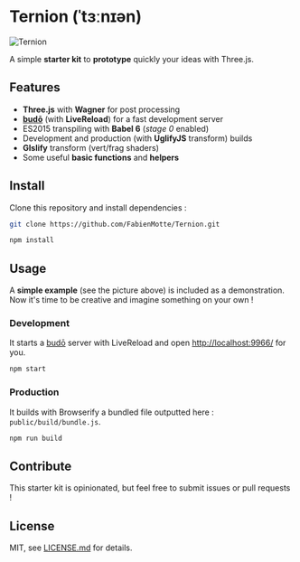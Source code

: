 # Ternion (ˈtɜːnɪən)

![Ternion](http://i.imgur.com/vhIj9en.png)

A simple **starter kit** to **prototype** quickly your ideas with Three.js.

## Features

- **Three.js** with **Wagner** for post processing
- [**budō**](https://github.com/mattdesl/budo) (with **LiveReload**) for a fast development server
- ES2015 transpiling with **Babel 6** (*stage 0* enabled)
- Development and production (with **UglifyJS** transform) builds
- **Glslify** transform (vert/frag shaders)
- Some useful **basic functions** and **helpers**

## Install

Clone this repository and install dependencies :

```sh
git clone https://github.com/FabienMotte/Ternion.git
```

```sh
npm install
```

## Usage

A **simple example** (see the picture above) is included as a demonstration.<br />
Now it's time to be creative and imagine something on your own !

### Development

It starts a [budō](https://github.com/mattdesl/budo) server with LiveReload and open [http://localhost:9966/](http://localhost:9966/) for you.

```sh
npm start
```

### Production

It builds with Browserify a bundled file outputted here : `public/build/bundle.js`.

```sh
npm run build
```

## Contribute

This starter kit is opinionated, but feel free to submit issues or pull requests !

## License

MIT, see [LICENSE.md](LICENSE.md) for details.